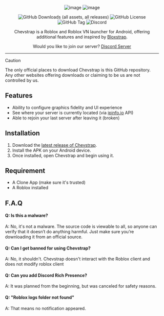 <div align="center">

![image](https://github.com/user-attachments/assets/7a83645e-9fd5-4571-b76a-609279a63ed1)
![image](https://github.com/user-attachments/assets/f88408b8-8274-4321-874c-eed349124e24)

![GitHub Downloads (all assets, all releases)](https://img.shields.io/github/downloads/FrosSky/Chevstrap/total)
![GitHub License](https://img.shields.io/github/license/FrosSky/Chevstrap)
![GitHub Tag](https://img.shields.io/github/v/tag/FrosSky/Chevstrap)
![Discord](https://img.shields.io/discord/1351674799411302531)

Chevstrap is a Roblox and Roblox VN launcher for Android, offering additional features and inspired by [Bloxstrap](https://github.com/bloxstraplabs/bloxstrap).

Would you like to join our server?
[Discord Server](https://discord.gg/rWkJ6Uh46U)

----

</div>

> [!CAUTION]
> The only official places to download Chevstrap is this GitHub repository. Any other websites offering downloads or claiming to be us are not controlled by us.

## Features

- Ability to configure graphics fidelity and UI experience
- See where your server is currently located (via [ipinfo.io](https://ipinfo.io/) API)
- Able to rejoin your last server after leaving it (broken)

## Installation

1. Download the [latest release of Chevstrap](https://github.com/FrosSky/Chevstrap/releases).
2. Install the APK on your Android device.
3. Once installed, open Chevstrap and begin using it.

## Requirement
- A Clone App (make sure it's trusted)
- A Roblox installed

## F.A.Q

#### Q: Is this a malware?

A: No, it's not a malware. The source code is viewable to all, so anyone can verify that it doesn’t do anything harmful. Just make sure you’re downloading it from an official source.

#### Q: Can I get banned for using Chevstrap?

A: No, it shouldn't. Chevstrap doesn't interact with the Roblox client and does not modify roblox client

#### Q: Can you add Discord Rich Presence?

A: It was planned from the beginning, but was canceled for safety reasons.

#### Q: "Roblox logs folder not found"
A: That means no notification appeared.
